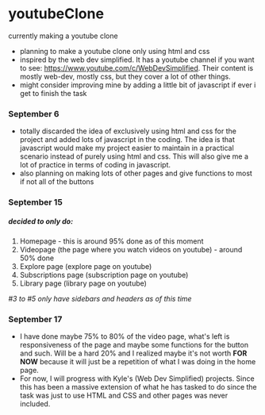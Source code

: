 # youtubeClone
currently making a youtube clone 

- planning to make a youtube clone only using html and css
- inspired by the web dev simplified. It has a youtube channel if you want to see: https://www.youtube.com/c/WebDevSimplified. Their content is mostly web-dev, mostly css, but they cover a lot of other things.
- might consider improving mine by adding a little bit of javascript if ever i get to finish the task

### September 6

- totally discarded the idea of exclusively using html and css for the project and added lots of javascript in the coding. The idea is that javascript would make my project easier to maintain in a practical scenario instead of purely using html and css. This will also give me a lot of practice in terms of coding in javascript.
- also planning on making lots of other pages and give functions to most if not all of the buttons

### September 15

##### decided to only do:

1. Homepage - this is around 95% done as of this moment
2. Videopage (the page where you watch videos on youtube) - around 50% done
3. Explore page (explore page on youtube)
4. Subscriptions page (subscription page on youtube)
5. Library page (library page on youtube) 

*#3 to #5 only have sidebars and headers as of this time*

### September 17

- I have done maybe 75% to 80% of the video page, what's left is responsiveness of the page and maybe some functions for the button and such. Will be a hard 20% and I realized maybe it's not worth **FOR NOW** because it will just be a repetition of what I was doing in the home page. 
- For now, I will progress with Kyle's (Web Dev Simplified) projects. Since this has been a massive extension of what he has tasked to do since the task was just to use HTML and CSS and other pages was never included.
